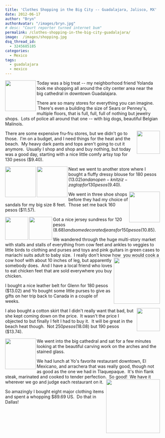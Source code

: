 ```yaml
---
title: 'Clothes Shopping in the Big City -- Guadalajara, Jalisco, MX'
date: 2012-06-17
author: "Bryn"
authorAvatar: "/images/bryn.jpg"
# desc: "Court reporter turned internet bum"
permalink: /clothes-shopping-in-the-big-city-guadalajara/
image:  /images/shopping.jpg
dsq_thread_id:
  - 3245685185
categories:
  - Mexico
tags:
  - guadalajara
  - mexico
---
```

<img src="https://a1.sphotos.ak.fbcdn.net/hphotos-ak-snc6/s720x720/150736_10150977957908993_677503992_11925514_1748571729_n.jpg" alt="" width="100" align="left" />

Today was a big treat -- my neighborhood friend Yolanda took me shopping all around the city center area near the big cathedral in downtown Guadalajara.

There are so many stores for everything you can imagine.  There's even a building the size of Sears or Penney's, multiple floors, that is full, full, full of nothing but jewelry shops.  Lots of police all around that one -- with big dogs, beautiful Belgian Malinois.

<img src="https://a2.sphotos.ak.fbcdn.net/hphotos-ak-snc6/166042_10150977898108993_677503992_11925393_513595731_n.jpg" alt="" width="75" align="right" />There are some expensive fru-fru stores, but we didn't go to those.  I'm on a budget, and I need things for the heat and the beach.  My heavy dark pants and tops aren't going to cut it anymore.  Usually I shop and shop and buy nothing, but today was a good day, starting with a nice little comfy artsy top for 130 pesos ($9.40).

<!--more-->

<img src="https://a7.sphotos.ak.fbcdn.net/hphotos-ak-snc7/577487_10150977899458993_677503992_11925396_2052232393_n.jpg" alt="" width="100" align="left" /><img src="https://a5.sphotos.ak.fbcdn.net/hphotos-ak-ash3/545641_10150977898958993_677503992_11925395_94931201_n.jpg" alt="" width="100" align="left" />Next we went to another store where I bought a fluffy dressy blouse for 180 pesos ($13.02) and an open-knit ziz-zag top for 130 pesos ($9.40).

<img src="https://a2.sphotos.ak.fbcdn.net/hphotos-ak-prn1/525668_10150977900988993_677503992_11925401_559430124_n.jpg" alt="" width="100" align="right" />We went in three shoe shops before they had my choice of sandals for my big size 8 feet.  Those set me back 160 pesos ($11.57).

<img src="https://a2.sphotos.ak.fbcdn.net/hphotos-ak-snc7/303448_10150977899833993_677503992_11925398_1629554372_n.jpg" alt="" width="75" align="left" /><img src="https://a8.sphotos.ak.fbcdn.net/hphotos-ak-snc7/74758_10150977900273993_677503992_11925399_248805157_n.jpg" alt="" width="75" align="left" />Got a nice jersey sundress for 120 pesos ($8.68) and some decorated jeans for 150 pesos ($10.85).

We wandered through the huge multi-story market with stalls and stalls of everything from cow feet and ankles to veggies to little birds to clothing and purses and toys and pink guitars in green cases to mariachi suits adult to baby size.  I really don't know how <img src="https://a8.sphotos.ak.fbcdn.net/hphotos-ak-ash3/560219_10150977897493993_677503992_11925392_494293446_n.jpg" alt="" width="150" align="right" /> you would cook a cow hoof with about 10 inches of leg, but apparently somebody does.  And I have a local friend who loves to eat chicken feet that are sold everywhere you buy chicken.

I bought a nice leather belt for Glenn for 180 pesos ($13.02) and Yo bought some little purses to give as gifts on her trip back to Canada in a couple of weeks.

<img src="https://a8.sphotos.ak.fbcdn.net/hphotos-ak-ash2/149730_10150977900583993_677503992_11925400_2141177313_n.jpg" alt="" width="75" align="right" />

I also bought a cotton skirt that I didn't really want that bad, but she kept coming down on the price.  It wasn't the price I objected to but finally I felt I had to buy it.  It will be great in the beach heat though.  Not $250 pesos ($18.08) but 190 pesos ($13.74).

<img src="https://a7.sphotos.ak.fbcdn.net/hphotos-ak-ash2/156498_10150977894693993_677503992_11925382_1860967956_n.jpg" alt="" width="100" align="left" />We went into the big cathedral and sat for a few minutes looking at the beautiful carving work on the arches and the stained glass.

We had lunch at Yo's favorite restaurant downtown, El Mexicano, and arrachera that was really good, though not as good as the one we had in Tlaquepaque.  It's thin flank steak, marinated and cooked to tender perfection.  So good!  We have it wherever we go and judge each restaurant on it.<img src="https://a4.sphotos.ak.fbcdn.net/hphotos-ak-snc7/582389_10150977896943993_677503992_11925390_900779950_n.jpg" alt="" width="175" align="right" />

So amazingly I bought eight major clothing items and spent a whopping $89.69 US.  Do that in Dallas!
